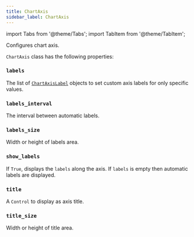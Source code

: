 ```yaml
---
title: ChartAxis
sidebar_label: ChartAxis
---
```

import Tabs from '@theme/Tabs';
import TabItem from '@theme/TabItem';

Configures chart axis.

`ChartAxis` class has the following properties:

### `labels`

The list of [`ChartAxisLabel`](/docs/reference/types/chartaxislabel) objects to set custom axis labels for only specific values.

### `labels_interval`

The interval between automatic labels.

### `labels_size`

Width or height of labels area.

### `show_labels`

If `True`, displays the `labels` along the axis. If `labels` is empty then automatic labels are displayed.

### `title`

A `Control` to display as axis title.

### `title_size`

Width or height of title area.


